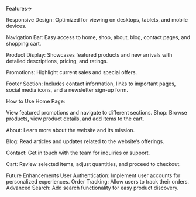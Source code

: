 Features->

Responsive Design: Optimized for viewing on desktops, tablets, and mobile devices.

Navigation Bar: Easy access to home, shop, about, blog, contact pages, and shopping cart.

Product Display: Showcases featured products and new arrivals with detailed descriptions, pricing, and ratings.

Promotions: Highlight current sales and special offers.

Footer Section: Includes contact information, links to important pages, social media icons, and a newsletter sign-up form.

How to Use
Home Page:

View featured promotions and navigate to different sections.
Shop:
Browse products, view product details, and add items to the cart.

About:
Learn more about the website and its mission.

Blog:
Read articles and updates related to the website’s offerings.

Contact:
Get in touch with the team for inquiries or support.

Cart:
Review selected items, adjust quantities, and proceed to checkout.

Future Enhancements
User Authentication: Implement user accounts for personalized experiences.
Order Tracking: Allow users to track their orders.
Advanced Search: Add search functionality for easy product discovery.
